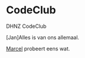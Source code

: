 # CodeClub
DHNZ CodeClub

[Jan]Alles is van ons allemaal.

[Marcel](http://www.doehetnietzelf.org) probeert eens wat.